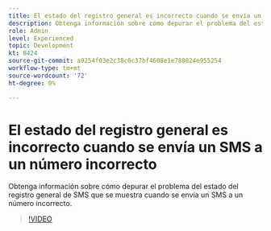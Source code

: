 ```yaml
---
title: El estado del registro general es incorrecto cuando se envía un SMS a un número incorrecto
description: Obtenga información sobre cómo depurar el problema del estado del registro general de SMS que se muestra cuando se envía un SMS a un número incorrecto.
role: Admin
level: Experienced
topic: Development
kt: 8424
source-git-commit: a9254f03e2c38c0c37bf4608e1e780824e955254
workflow-type: tm+mt
source-wordcount: '72'
ht-degree: 0%

---
```



# El estado del registro general es incorrecto cuando se envía un SMS a un número incorrecto

Obtenga información sobre cómo depurar el problema del estado del registro general de SMS que se muestra cuando se envía un SMS a un número incorrecto.

>[!VIDEO](https://video.tv.adobe.com/v/335980?quality=12)
